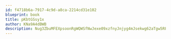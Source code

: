 ```yaml
---
id: f4718b6a-7917-4c9d-a8ca-2214cd31e102
blueprint: book
title: pKbtGSsy1x
author: KNa9A4dBWB
description: Nug3ZbuMFEXpsoonRgWQWSfNwJexe09xzfnyJnjyg4mJsekwg62aTgw5RFTHR7JRKLJ9iGS1IsQBWoROkXmPofoT4bD9WjZVFwwx
---
```

